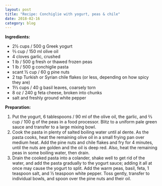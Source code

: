 ```yaml
---
layout: post
title: "Recipe: Conchiglie with yogurt, peas & chile"
date: 2018-02-16
category: blog
---
```

**Ingredients:**
- 2½ cups / 500 g Greek yogurt
- ⅔ cup / 150 ml olive oil
- 4 cloves garlic, crushed
- 1 lb / 500 g fresh or thawed frozen peas
- 1 lb / 500 g conchiglie pasta
- scant ½ cup / 60 g pine nuts
- 2 tsp Turkish or Syrian chile flakes (or less, depending on how spicy they are)
- 1⅔ cups / 40 g basil leaves, coarsely torn
- 8 oz / 240 g feta cheese, broken into chunks
- salt and freshly ground white pepper

**Preparation:**
1. Put the yogurt, 6 tablespoons / 90 ml of the olive oil, the garlic, and ⅔ cup / 100 g of the peas in a food processor. Blitz to a uniform pale green sauce and transfer to a large mixing bowl.
2. Cook the pasta in plenty of salted boiling water until al dente. As the pasta cooks, heat the remaining olive oil in a small frying pan over medium heat. Add the pine nuts and chile flakes and fry for 4 minutes, until the nuts are golden and the oil is deep red. Also, heat the remaining peas in some boiling water, then drain.
3. Drain the cooked pasta into a colander, shake well to get rid of the water, and add the pasta gradually to the yogurt sauce; adding it all at once may cause the yogurt to split. Add the warm peas, basil, feta, 1 teaspoon salt, and ½ teaspoon white pepper. Toss gently, transfer to individual bowls, and spoon over the pine nuts and their oil.